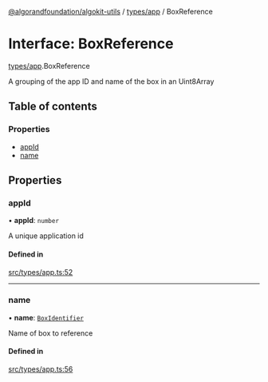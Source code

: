 [@algorandfoundation/algokit-utils](../README.md) / [types/app](../modules/types_app.md) / BoxReference

# Interface: BoxReference

[types/app](../modules/types_app.md).BoxReference

A grouping of the app ID and name of the box in an Uint8Array

## Table of contents

### Properties

- [appId](types_app.BoxReference.md#appid)
- [name](types_app.BoxReference.md#name)

## Properties

### appId

• **appId**: `number`

A unique application id

#### Defined in

[src/types/app.ts:52](https://github.com/algorandfoundation/algokit-utils-ts/blob/main/src/types/app.ts#L52)

___

### name

• **name**: [`BoxIdentifier`](../modules/types_app.md#boxidentifier)

Name of box to reference

#### Defined in

[src/types/app.ts:56](https://github.com/algorandfoundation/algokit-utils-ts/blob/main/src/types/app.ts#L56)
